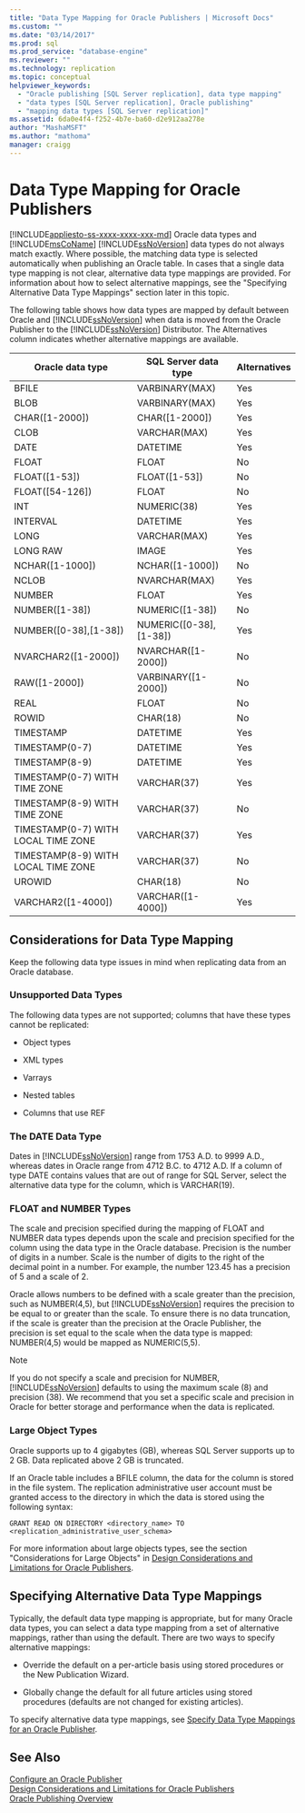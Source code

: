 ```yaml
---
title: "Data Type Mapping for Oracle Publishers | Microsoft Docs"
ms.custom: ""
ms.date: "03/14/2017"
ms.prod: sql
ms.prod_service: "database-engine"
ms.reviewer: ""
ms.technology: replication
ms.topic: conceptual
helpviewer_keywords: 
  - "Oracle publishing [SQL Server replication], data type mapping"
  - "data types [SQL Server replication], Oracle publishing"
  - "mapping data types [SQL Server replication]"
ms.assetid: 6da0e4f4-f252-4b7e-ba60-d2e912aa278e
author: "MashaMSFT"
ms.author: "mathoma"
manager: craigg
---
```

# Data Type Mapping for Oracle Publishers
[!INCLUDE[appliesto-ss-xxxx-xxxx-xxx-md](../../../includes/appliesto-ss-xxxx-xxxx-xxx-md.md)]
  Oracle data types and [!INCLUDE[msCoName](../../../includes/msconame-md.md)] [!INCLUDE[ssNoVersion](../../../includes/ssnoversion-md.md)] data types do not always match exactly. Where possible, the matching data type is selected automatically when publishing an Oracle table. In cases that a single data type mapping is not clear, alternative data type mappings are provided. For information about how to select alternative mappings, see the "Specifying Alternative Data Type Mappings" section later in this topic.  
  
 The following table shows how data types are mapped by default between Oracle and [!INCLUDE[ssNoVersion](../../../includes/ssnoversion-md.md)] when data is moved from the Oracle Publisher to the [!INCLUDE[ssNoVersion](../../../includes/ssnoversion-md.md)] Distributor. The Alternatives column indicates whether alternative mappings are available.  
  
|Oracle data type|SQL Server data type|Alternatives|  
|----------------------|--------------------------|------------------|  
|BFILE|VARBINARY(MAX)|Yes|  
|BLOB|VARBINARY(MAX)|Yes|  
|CHAR([1-2000])|CHAR([1-2000])|Yes|  
|CLOB|VARCHAR(MAX)|Yes|  
|DATE|DATETIME|Yes|  
|FLOAT|FLOAT|No|  
|FLOAT([1-53])|FLOAT([1-53])|No|  
|FLOAT([54-126])|FLOAT|No|  
|INT|NUMERIC(38)|Yes|  
|INTERVAL|DATETIME|Yes|  
|LONG|VARCHAR(MAX)|Yes|  
|LONG RAW|IMAGE|Yes|  
|NCHAR([1-1000])|NCHAR([1-1000])|No|  
|NCLOB|NVARCHAR(MAX)|Yes|  
|NUMBER|FLOAT|Yes|  
|NUMBER([1-38])|NUMERIC([1-38])|No|  
|NUMBER([0-38],[1-38])|NUMERIC([0-38],[1-38])|Yes|  
|NVARCHAR2([1-2000])|NVARCHAR([1-2000])|No|  
|RAW([1-2000])|VARBINARY([1-2000])|No|  
|REAL|FLOAT|No|  
|ROWID|CHAR(18)|No|  
|TIMESTAMP|DATETIME|Yes|  
|TIMESTAMP(0-7)|DATETIME|Yes|  
|TIMESTAMP(8-9)|DATETIME|Yes|  
|TIMESTAMP(0-7) WITH TIME ZONE|VARCHAR(37)|Yes|  
|TIMESTAMP(8-9) WITH TIME ZONE|VARCHAR(37)|No|  
|TIMESTAMP(0-7) WITH LOCAL TIME ZONE|VARCHAR(37)|Yes|  
|TIMESTAMP(8-9) WITH LOCAL TIME ZONE|VARCHAR(37)|No|  
|UROWID|CHAR(18)|No|  
|VARCHAR2([1-4000])|VARCHAR([1-4000])|Yes|  
  
## Considerations for Data Type Mapping  
 Keep the following data type issues in mind when replicating data from an Oracle database.  
  
### Unsupported Data Types  
 The following data types are not supported; columns that have these types cannot be replicated:  
  
-   Object types  
  
-   XML types  
  
-   Varrays  
  
-   Nested tables  
  
-   Columns that use REF  
  
### The DATE Data Type  
 Dates in [!INCLUDE[ssNoVersion](../../../includes/ssnoversion-md.md)] range from 1753 A.D. to 9999 A.D., whereas dates in Oracle range from 4712 B.C. to 4712 A.D. If a column of type DATE contains values that are out of range for SQL Server, select the alternative data type for the column, which is VARCHAR(19).  
  
### FLOAT and NUMBER Types  
 The scale and precision specified during the mapping of FLOAT and NUMBER data types depends upon the scale and precision specified for the column using the data type in the Oracle database. Precision is the number of digits in a number. Scale is the number of digits to the right of the decimal point in a number. For example, the number 123.45 has a precision of 5 and a scale of 2.  
  
 Oracle allows numbers to be defined with a scale greater than the precision, such as NUMBER(4,5), but [!INCLUDE[ssNoVersion](../../../includes/ssnoversion-md.md)] requires the precision to be equal to or greater than the scale. To ensure there is no data truncation, if the scale is greater than the precision at the Oracle Publisher, the precision is set equal to the scale when the data type is mapped: NUMBER(4,5) would be mapped as NUMERIC(5,5).  
  
> [!NOTE]  
>  If you do not specify a scale and precision for NUMBER, [!INCLUDE[ssNoVersion](../../../includes/ssnoversion-md.md)] defaults to using the maximum scale (8) and precision (38). We recommend that you set a specific scale and precision in Oracle for better storage and performance when the data is replicated.  
  
### Large Object Types  
 Oracle supports up to 4 gigabytes (GB), whereas SQL Server supports up to 2 GB. Data replicated above 2 GB is truncated.  
  
 If an Oracle table includes a BFILE column, the data for the column is stored in the file system. The replication administrative user account must be granted access to the directory in which the data is stored using the following syntax:  
  
 `GRANT READ ON DIRECTORY <directory_name> TO <replication_administrative_user_schema>`  
  
 For more information about large objects types, see the section "Considerations for Large Objects" in [Design Considerations and Limitations for Oracle Publishers](../../../relational-databases/replication/non-sql/design-considerations-and-limitations-for-oracle-publishers.md).  
  
## Specifying Alternative Data Type Mappings  
 Typically, the default data type mapping is appropriate, but for many Oracle data types, you can select a data type mapping from a set of alternative mappings, rather than using the default. There are two ways to specify alternative mappings:  
  
-   Override the default on a per-article basis using stored procedures or the New Publication Wizard.  
  
-   Globally change the default for all future articles using stored procedures (defaults are not changed for existing articles).  
  
 To specify alternative data type mappings, see [Specify Data Type Mappings for an Oracle Publisher](../../../relational-databases/replication/publish/specify-data-type-mappings-for-an-oracle-publisher.md).  
  
## See Also  
 [Configure an Oracle Publisher](../../../relational-databases/replication/non-sql/configure-an-oracle-publisher.md)   
 [Design Considerations and Limitations for Oracle Publishers](../../../relational-databases/replication/non-sql/design-considerations-and-limitations-for-oracle-publishers.md)   
 [Oracle Publishing Overview](../../../relational-databases/replication/non-sql/oracle-publishing-overview.md)  
  
  
